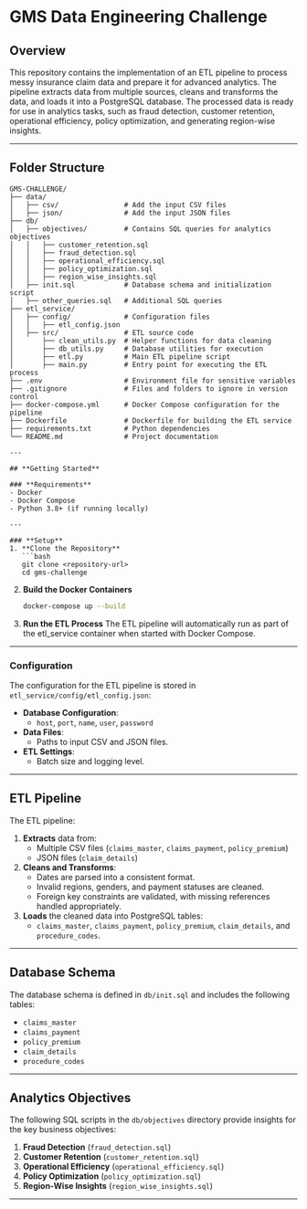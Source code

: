 # **GMS Data Engineering Challenge**

## **Overview**
This repository contains the implementation of an ETL pipeline to process messy insurance claim data and prepare it for advanced analytics. The pipeline extracts data from multiple sources, cleans and transforms the data, and loads it into a PostgreSQL database. The processed data is ready for use in analytics tasks, such as fraud detection, customer retention, operational efficiency, policy optimization, and generating region-wise insights.

---

## **Folder Structure**
```plaintext
GMS-CHALLENGE/
├── data/
│   ├── csv/                # Add the input CSV files
│   ├── json/               # Add the input JSON files
├── db/
│   ├── objectives/         # Contains SQL queries for analytics objectives
│   │   ├── customer_retention.sql
│   │   ├── fraud_detection.sql
│   │   ├── operational_efficiency.sql
│   │   ├── policy_optimization.sql
│   │   ├── region_wise_insights.sql
│   ├── init.sql            # Database schema and initialization script
│   ├── other_queries.sql   # Additional SQL queries
├── etl_service/
│   ├── config/             # Configuration files
│   │   ├── etl_config.json
│   ├── src/                # ETL source code
│       ├── clean_utils.py  # Helper functions for data cleaning
│       ├── db_utils.py     # Database utilities for execution
│       ├── etl.py          # Main ETL pipeline script
│       ├── main.py         # Entry point for executing the ETL process
├── .env                    # Environment file for sensitive variables
├── .gitignore              # Files and folders to ignore in version control
├── docker-compose.yml      # Docker Compose configuration for the pipeline
├── Dockerfile              # Dockerfile for building the ETL service
├── requirements.txt        # Python dependencies
└── README.md               # Project documentation

---

## **Getting Started**

### **Requirements**
- Docker
- Docker Compose
- Python 3.8+ (if running locally)

---

### **Setup**
1. **Clone the Repository**
   ```bash
   git clone <repository-url>
   cd gms-challenge
   ```

2. **Build the Docker Containers**
   ```bash
   docker-compose up --build
   ```

3. **Run the ETL Process**
The ETL pipeline will automatically run as part of the etl_service container when started with Docker Compose.

---

### **Configuration**
The configuration for the ETL pipeline is stored in `etl_service/config/etl_config.json`:
- **Database Configuration**:
  - `host`, `port`, `name`, `user`, `password`
- **Data Files**:
  - Paths to input CSV and JSON files.
- **ETL Settings**:
  - Batch size and logging level.

---

## **ETL Pipeline**
The ETL pipeline:
1. **Extracts** data from:
   - Multiple CSV files (`claims_master`, `claims_payment`, `policy_premium`)
   - JSON files (`claim_details`)
2. **Cleans and Transforms**:
   - Dates are parsed into a consistent format.
   - Invalid regions, genders, and payment statuses are cleaned.
   - Foreign key constraints are validated, with missing references handled appropriately.
3. **Loads** the cleaned data into PostgreSQL tables:
   - `claims_master`, `claims_payment`, `policy_premium`, `claim_details`, and `procedure_codes`.

---

## **Database Schema**
The database schema is defined in `db/init.sql` and includes the following tables:
- `claims_master`
- `claims_payment`
- `policy_premium`
- `claim_details`
- `procedure_codes`

---

## **Analytics Objectives**
The following SQL scripts in the `db/objectives` directory provide insights for the key business objectives:
1. **Fraud Detection** (`fraud_detection.sql`)
2. **Customer Retention** (`customer_retention.sql`)
3. **Operational Efficiency** (`operational_efficiency.sql`)
4. **Policy Optimization** (`policy_optimization.sql`)
5. **Region-Wise Insights** (`region_wise_insights.sql`)

---